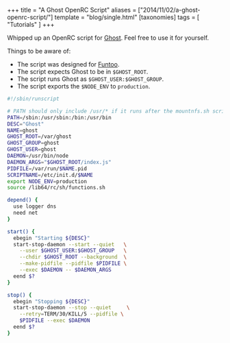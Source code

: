 +++
title = "A Ghost OpenRC Script"
aliases = ["2014/11/02/a-ghost-openrc-script/"]
template = "blog/single.html"
[taxonomies]
tags = [
  "Tutorials"
]
+++

Whipped up an OpenRC script for [Ghost](https://ghost.org/). Feel free to use it for yourself.

Things to be aware of:

* The script was designed for [Funtoo](http://www.funtoo.org/Welcome).
* The script expects Ghost to be in `$GHOST_ROOT`.
* The script runs Ghost as `$GHOST_USER:$GHOST_GROUP`.
* The script exports the `$NODE_ENV` to `production`.

<!-- more -->

```bash
#!/sbin/runscript

# PATH should only include /usr/* if it runs after the mountnfs.sh script
PATH=/sbin:/usr/sbin:/bin:/usr/bin
DESC="Ghost"
NAME=ghost
GHOST_ROOT=/var/ghost
GHOST_GROUP=ghost
GHOST_USER=ghost
DAEMON=/usr/bin/node
DAEMON_ARGS="$GHOST_ROOT/index.js"
PIDFILE=/var/run/$NAME.pid
SCRIPTNAME=/etc/init.d/$NAME
export NODE_ENV=production
source /lib64/rc/sh/functions.sh

depend() {
  use logger dns
  need net
}

start() {
  ebegin "Starting ${DESC}"
  start-stop-daemon --start --quiet   \
    --user $GHOST_USER:$GHOST_GROUP   \
    --chdir $GHOST_ROOT --background  \
    --make-pidfile --pidfile $PIDFILE \
    --exec $DAEMON -- $DAEMON_ARGS
  eend $?
}

stop() {
  ebegin "Stopping ${DESC}"
  start-stop-daemon --stop --quiet     \
  	--retry=TERM/30/KILL/5 --pidfile \
    $PIDFILE --exec $DAEMON
  eend $?
}
```
